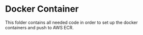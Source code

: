 # Docker Container

This folder contains all needed code in order to set up the docker containers and push to AWS ECR.